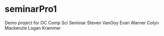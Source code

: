 # seminarPro1
Demo project for OC Comp Sci Seminar
Steven VanOoy
Evan Warner
Colyn Mackenzie
Logan Krammer
